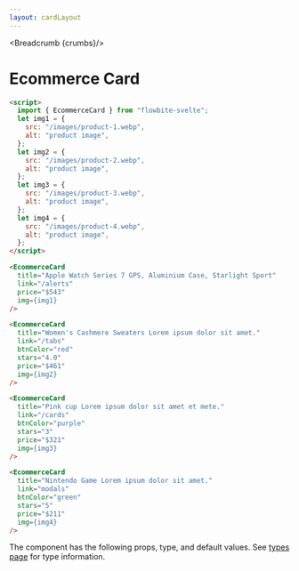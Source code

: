 ```yaml
---
layout: cardLayout
---
```


<script>
  import Htwo from '../utils/Htwo.svelte'
  import ExampleDiv from '../utils/ExampleDiv.svelte'
  import { EcommerceCard, Table, TableDefaultRow, Breadcrumb } from '$lib/index';
  import componentProps from '../props/EcommerceCard.json'
  // Props table
  let items = componentProps.props
	let propHeader = ['Name', 'Type', 'Default']
	
	let divClass='w-full relative overflow-x-auto shadow-md sm:rounded-lg py-4'
let theadClass ='text-xs text-gray-700 uppercase bg-gray-50 dark:bg-gray-700 dark:text-white'
  let img1 = {
    src: "/images/product-1.webp",
    alt: "product image",
  };
  let img2 = {
    src: "/images/product-2.webp",
    alt: "product image",
  };
  let img3 = {
    src: "/images/product-3.webp",
    alt: "product image",
  };
  let img4 = {
    src: "/images/product-4.webp",
    alt: "product image",
  };

  let crumbs = [
    {
      label:'Home',
      href:'/'
    },
    {
      label:'Cards',
      href:'/cards/'
    },
    {
      label:'Ecommerce card',
      href:'/cards/ecommerce'
    },
  ]
</script>

<Breadcrumb {crumbs}/>


<h1 class="text-3xl w-full dark:text-white py-8">Ecommerce Card</h1>

<Htwo label="Set up" />

```html
<script>
  import { EcommerceCard } from "flowbite-svelte";
  let img1 = {
    src: "/images/product-1.webp",
    alt: "product image",
  };
  let img2 = {
    src: "/images/product-2.webp",
    alt: "product image",
  };
  let img3 = {
    src: "/images/product-3.webp",
    alt: "product image",
  };
  let img4 = {
    src: "/images/product-4.webp",
    alt: "product image",
  };
</script>
```

<Htwo label="Examples" />

<ExampleDiv class="flex justify-center">
<EcommerceCard
  title="Apple Watch Series 7 GPS, Aluminium Case, Starlight Sport"
  link="/alerts"
  price="$543"
  img={img1}
/>
</ExampleDiv>

```html
<EcommerceCard
  title="Apple Watch Series 7 GPS, Aluminium Case, Starlight Sport"
  link="/alerts"
  price="$543"
  img={img1}
/>
```

<ExampleDiv class="flex justify-center">
  <EcommerceCard
    title="Women's Cashmere Sweaters Lorem ipsum dolor sit amet."
    link="/tabs"
    btnColor="red"
    stars="4.0"
    price="$461"
    img={img2}
  />
</ExampleDiv>

```html
<EcommerceCard
  title="Women's Cashmere Sweaters Lorem ipsum dolor sit amet."
  link="/tabs"
  btnColor="red"
  stars="4.0"
  price="$461"
  img={img2}
/>
```

<ExampleDiv class="flex justify-center">
  <EcommerceCard
    title="Pink cup Lorem ipsum dolor sit amet et mete."
    link="/cards"
    btnColor="purple"
    stars="3"
    price="$321"
    img={img3}
  />
</ExampleDiv>


```html
<EcommerceCard
  title="Pink cup Lorem ipsum dolor sit amet et mete."
  link="/cards"
  btnColor="purple"
  stars="3"
  price="$321"
  img={img3}
/>
```

<ExampleDiv class="flex justify-center">
  <EcommerceCard
    title="Nintendo Game Lorem ipsum dolor sit amet."
    link="modals"
    btnColor="green"
    stars="5"
    price="$211"
    img={img4}
  />
</ExampleDiv>

```html
<EcommerceCard
  title="Nintendo Game Lorem ipsum dolor sit amet."
  link="modals"
  btnColor="green"
  stars="5"
  price="$211"
  img={img4}
/>
```

<Htwo label="Props" />

<p>The component has the following props, type, and default values. See <a href="/pages/types">types 
 page</a> for type information.</p>

<Table header={propHeader} {divClass} {theadClass}>
  <TableDefaultRow {items} rowState='hover' />
</Table>